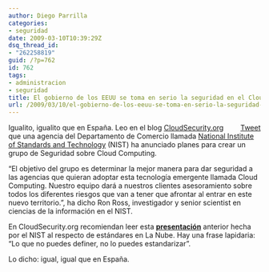 ```yaml
---
author: Diego Parrilla
categories:
- seguridad
date: 2009-03-10T10:39:29Z
dsq_thread_id:
- "262258819"
guid: /?p=762
id: 762
tags:
- administracion
- seguridad
title: El gobierno de los EEUU se toma en serio la seguridad en el Cloud Computing
url: /2009/03/10/el-gobierno-de-los-eeuu-se-toma-en-serio-la-seguridad-en-el-cloud-computing/
---
```


<div style="float: right; margin-left: 10px;">
  <a href="https://twitter.com/share" class="twitter-share-button" data-via="nubeblog" data-hashtags="administracion,seguridad" data-count="vertical" data-url="/2009/03/10/el-gobierno-de-los-eeuu-se-toma-en-serio-la-seguridad-en-el-cloud-computing/">Tweet</a>
</div>

Igualito, igualito que en España. Leo en el blog [CloudSecurity.org](http://cloudsecurity.org/2009/03/04/us-government-creates-cloud-computing-security-group/) que una agencia del Departamento de Comercio llamada <a onclick="javascript:urchinTracker('/outbound/www.nist.gov/?ref=http_//www.google.es/reader/view/?tab=my');" href="http://www.nist.gov/">National Institute of Standards and Technology</a> (NIST) ha anunciado planes para crear un grupo de Seguridad sobre Cloud Computing.

&#8220;El objetivo del grupo es determinar la mejor manera para dar seguridad a las agencias que quieran adoptar esta tecnología emergente llamada Cloud Computing. Nuestro equipo dará a nuestros clientes asesoramiento sobre todos los diferentes riesgos que van a tener que afrontar al entrar en este nuevo territorio.&#8221;, ha dicho Ron Ross, investigador y senior scientist en ciencias de la información en el NIST.

En CloudSecurity.org recomiendan leer esta **<a onclick="javascript:urchinTracker('/outbound/csrc.nist.gov/groups/SMA/ispab/documents/minutes/2008-12/cloud-computing-standards_ISPAB-Dec2008_P-Mell.pdf?ref=http_//www.google.es/reader/view/?tab=my');" href="http://csrc.nist.gov/groups/SMA/ispab/documents/minutes/2008-12/cloud-computing-standards_ISPAB-Dec2008_P-Mell.pdf">presentación</a>** anterior hecha por el NIST al respecto de estándares en La Nube. Hay una frase lapidaria: &#8220;Lo que no puedes definer, no lo puedes estandarizar&#8221;.

Lo dicho: igual, igual que en España.
